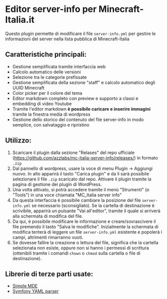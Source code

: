 # Editor server-info per Minecraft-Italia.it

Questo plugin permette di modificare il file `server-info.yml` per gestire le informazioni del server nella lista pubblica di Minecraft-Italia

## Caratteristiche principali:
- Gestione semplificata tramite interfaccia web
- Calcolo automatico delle versioni
- Selezione tra le categorie prefissate
- Gestione semplificata della sezione "staff" e calcolo automatico degli UUID Minecraft
- Color picker per il colore del tema
- Editor markdown completo con preview e supporto a classi e embedding di video Youtube
- Tramite l'editor markdown **è possibile caricare e inserire immagini** tramite la finestra media di wordpress
- Gestione dello storico del contenuto del file server-info in modo semplice, con salvataggio e ripristino

## Utilizzo:
1. Scaricare il plugin dalla sezione "Relases" del repo ufficiale (https://github.com/azzlabs/mc-italia-server-info/releases/) in formato `.zip`
2. Dal pannello di wordpress, usare la voce di menu Plugin -> Aggiungi nuovo. In alto apparirà il tasto "Carica plugin" e da lì sarà possibile selezionare il file `.zip` scaricato dal repo. Attivare il plugin tramite la pagina di gestione dei plugin di WordPress.
3. Una volta attivato, si potrà accedere tramite il menù "Strumenti" (o "Tools") in una voce chiamata "MC_Italia server info"
4. Da questa interfaccia è possibile cambiare la posizione del file `server-info.yml` se necessario (sconsigliato). Se la cartella di destinazione è scrivibile, apparirà un pulsante "Vai all'editor", tramite il quale si arriverà alla schermata di modifica del file.
5. Da qui, è possibile modificare le informazione e creare/sovrascivere il file premendo il tasto "Salva le modifiche". Inizialmente la schermata di modifica tenterà di leggere un file `server-info.yml` esistente e popolerà i campi, altrimenti rimarranno vuoti.
6. Se dovesse fallire la creazione o lettura del file, significa che la cartella selezionata non esiste, oppure non si hanno i permessi di scrittura (ottenibili tramite i comandi `chown` o `chmod` sulla cartella o file di destinazione).

## Librerie di terze parti usate:
- [Simple MDE](https://simplemde.com/)
- [Symfony YAML parser](https://github.com/symfony/yaml)
